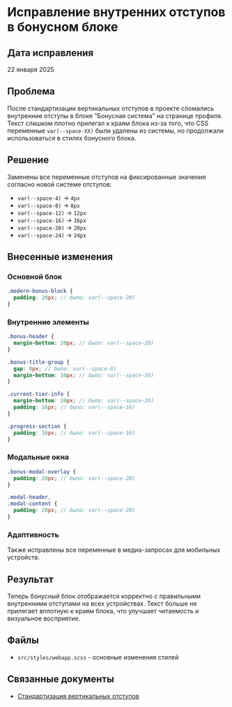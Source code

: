 # Исправление внутренних отступов в бонусном блоке

## Дата исправления
22 января 2025

## Проблема
После стандартизации вертикальных отступов в проекте сломались внутренние отступы в блоке "Бонусная система" на странице профиля. Текст слишком плотно прилегал к краям блока из-за того, что CSS переменные `var(--space-XX)` были удалены из системы, но продолжали использоваться в стилях бонусного блока.

## Решение
Заменены все переменные отступов на фиксированные значения согласно новой системе отступов:
- `var(--space-4)` → `4px`
- `var(--space-8)` → `8px`
- `var(--space-12)` → `12px`
- `var(--space-16)` → `16px`
- `var(--space-20)` → `20px`
- `var(--space-24)` → `24px`

## Внесенные изменения

### Основной блок
```scss
.modern-bonus-block {
  padding: 20px; // было: var(--space-20)
}
```

### Внутренние элементы
```scss
.bonus-header {
  margin-bottom: 20px; // было: var(--space-20)
}

.bonus-title-group {
  gap: 8px; // было: var(--space-8)
  margin-bottom: 16px; // было: var(--space-16)
}

.current-tier-info {
  margin-bottom: 20px; // было: var(--space-20)
  padding: 16px; // было: var(--space-16)
}

.progress-section {
  padding: 16px; // было: var(--space-16)
}
```

### Модальные окна
```scss
.bonus-modal-overlay {
  padding: 20px; // было: var(--space-20)
}

.modal-header,
.modal-content {
  padding: 20px; // было: var(--space-20)
}
```

### Адаптивность
Также исправлены все переменные в медиа-запросах для мобильных устройств.

## Результат
Теперь бонусный блок отображается корректно с правильными внутренними отступами на всех устройствах. Текст больше не прилегает вплотную к краям блока, что улучшает читаемость и визуальное восприятие.

## Файлы
- `src/styles/webapp.scss` - основные изменения стилей

## Связанные документы
- [Стандартизация вертикальных отступов](SPACING_STANDARDIZATION.md) 